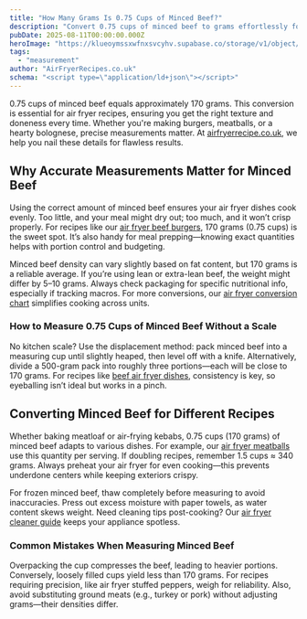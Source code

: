 ```yaml
---
title: "How Many Grams Is 0.75 Cups of Minced Beef?"
description: "Convert 0.75 cups of minced beef to grams effortlessly for perfect air fryer meals. Get precise measurements for cooking and baking."
pubDate: 2025-08-11T00:00:00.000Z
heroImage: "https://klueoymssxwfnxsvcyhv.supabase.co/storage/v1/object/public/md/how-many-grams-is-0-75-cups-minced-beef-3693c978.webp"
tags:
  - "measurement"
author: "AirFryerRecipes.co.uk"
schema: "<script type=\"application/ld+json\"></script>"
---
```


<p>0.75 cups of minced beef equals approximately 170 grams. This conversion is essential for air fryer recipes, ensuring you get the right texture and doneness every time. Whether you're making burgers, meatballs, or a hearty bolognese, precise measurements matter. At <a href=https://www.airfryerrecipe.co.uk>airfryerrecipe.co.uk</a>, we help you nail these details for flawless results.</p>

<h2>Why Accurate Measurements Matter for Minced Beef</h2>  
<p>Using the correct amount of minced beef ensures your air fryer dishes cook evenly. Too little, and your meal might dry out; too much, and it won’t crisp properly. For recipes like our <a href=https://www.airfryerrecipe.co.uk/recipes>air fryer beef burgers</a>, 170 grams (0.75 cups) is the sweet spot. It’s also handy for meal prepping—knowing exact quantities helps with portion control and budgeting.</p>  
<p>Minced beef density can vary slightly based on fat content, but 170 grams is a reliable average. If you’re using lean or extra-lean beef, the weight might differ by 5–10 grams. Always check packaging for specific nutritional info, especially if tracking macros. For more conversions, our <a href=https://www.airfryerrecipe.co.uk/air-fryer-conversion-chart>air fryer conversion chart</a> simplifies cooking across units.</p>

<h3>How to Measure 0.75 Cups of Minced Beef Without a Scale</h3>  
<p>No kitchen scale? Use the displacement method: pack minced beef into a measuring cup until slightly heaped, then level off with a knife. Alternatively, divide a 500-gram pack into roughly three portions—each will be close to 170 grams. For recipes like <a href=https://www.airfryerrecipe.co.uk/recipe-category/beef>beef air fryer dishes</a>, consistency is key, so eyeballing isn’t ideal but works in a pinch.</p>

<h2>Converting Minced Beef for Different Recipes</h2>  
<p>Whether baking meatloaf or air-frying kebabs, 0.75 cups (170 grams) of minced beef adapts to various dishes. For example, our <a href=https://www.airfryerrecipe.co.uk/recipes>air fryer meatballs</a> use this quantity per serving. If doubling recipes, remember 1.5 cups ≈ 340 grams. Always preheat your air fryer for even cooking—this prevents underdone centers while keeping exteriors crispy.</p>  
<p>For frozen minced beef, thaw completely before measuring to avoid inaccuracies. Press out excess moisture with paper towels, as water content skews weight. Need cleaning tips post-cooking? Our <a href=https://www.airfryerrecipe.co.uk/air-fryer-cleaner>air fryer cleaner guide</a> keeps your appliance spotless.</p>

<h3>Common Mistakes When Measuring Minced Beef</h3>  
<p>Overpacking the cup compresses the beef, leading to heavier portions. Conversely, loosely filled cups yield less than 170 grams. For recipes requiring precision, like air fryer stuffed peppers, weigh for reliability. Also, avoid substituting ground meats (e.g., turkey or pork) without adjusting grams—their densities differ.</p>